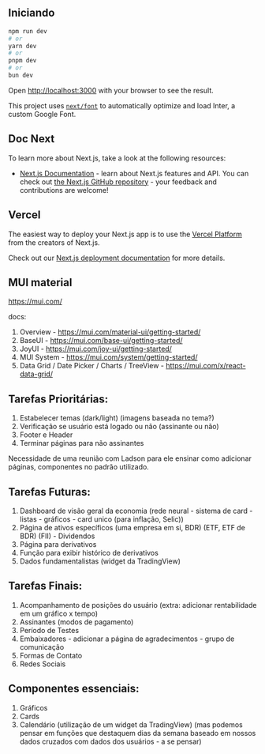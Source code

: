 ## Iniciando


```bash
npm run dev
# or
yarn dev
# or
pnpm dev
# or
bun dev
```

Open [http://localhost:3000](http://localhost:3000) with your browser to see the result.

This project uses [`next/font`](https://nextjs.org/docs/basic-features/font-optimization) to automatically optimize and load Inter, a custom Google Font.

## Doc Next

To learn more about Next.js, take a look at the following resources:

- [Next.js Documentation](https://nextjs.org/docs) - learn about Next.js features and API.
You can check out [the Next.js GitHub repository](https://github.com/vercel/next.js/) - your feedback and contributions are welcome!

## Vercel

The easiest way to deploy your Next.js app is to use the [Vercel Platform](https://vercel.com/new?utm_medium=default-template&filter=next.js&utm_source=create-next-app&utm_campaign=create-next-app-readme) from the creators of Next.js.

Check out our [Next.js deployment documentation](https://nextjs.org/docs/deployment) for more details.

## MUI material
https://mui.com/

docs:
1. Overview - https://mui.com/material-ui/getting-started/
2. BaseUI - https://mui.com/base-ui/getting-started/
3. JoyUI - https://mui.com/joy-ui/getting-started/
4. MUI System - https://mui.com/system/getting-started/
5. Data Grid / Date Picker / Charts / TreeView - https://mui.com/x/react-data-grid/

## Tarefas Prioritárias:

1. Estabelecer temas (dark/light) (imagens baseada no tema?)
2. Verificação se usuário está logado ou não (assinante ou não)
3. Footer e Header
4. Terminar páginas para não assinantes

Necessidade de uma reunião com Ladson para ele ensinar como adicionar páginas, componentes no padrão utilizado.

## Tarefas Futuras:

1. Dashboard de visão geral da economia
     (rede neural - sistema de card - listas - gráficos - card unico (para inflação, Selic))
2. Página de ativos específicos (uma empresa em si, BDR) (ETF, ETF de BDR) (FII) - Dividendos
3. Página para derivativos
4. Função para exibir histórico de derivativos
5. Dados fundamentalistas (widget da TradingView)

## Tarefas Finais:
1. Acompanhamento de posições do usuário (extra: adicionar rentabilidade em um gráfico x tempo)
2. Assinantes (modos de pagamento)
3. Período de Testes
4. Embaixadores - adicionar a página de agradecimentos - grupo de comunicação
5. Formas de Contato
6. Redes Sociais

## Componentes essenciais:
1. Gráficos
2. Cards
3. Calendário (utilização de um widget da TradingView) (mas podemos pensar em funções que destaquem dias da semana baseado em nossos dados cruzados com dados dos usuários -  a se pensar)

